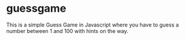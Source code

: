 # guessgame
This is a simple Guess Game in Javascript where you have to guess a number between 1 and 100 with hints on the way.
